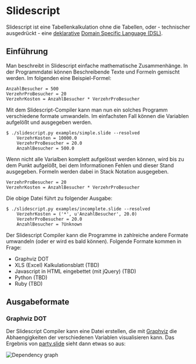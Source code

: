 Slidescript
===========

Slidescript ist eine Tabellenkalkulation ohne die Tabellen, oder - technischer
ausgedrückt - eine [deklarative][1] [Domain Specific Language (DSL)][2].

[1]: http://en.wikipedia.org/wiki/Declarative_programming
[2]: http://en.wikipedia.org/wiki/Domain-specific_language


Einführung
----------

Man beschreibt in Slidescript einfache mathematische Zusammenhänge. In der
Programmdatei können Beschreibende Texte und Formeln gemischt werden.
Im folgenden eine Beispiel-Formel:

    AnzahlBesucher = 500
    VerzehrProBesucher = 20
    VerzehrKosten = AnzahlBesucher * VerzehrProBesucher

Mit dem Slidescript-Compiler kann man nun ein solches Programm verschiedene
formate umwandeln. Im einfachsten Fall können die Variablen aufgelößt und
ausgegeben werden.

    $ ./slidescript.py examples/simple.slide --resolved
        VerzehrKosten = 10000.0
        VerzehrProBesucher = 20.0
        AnzahlBesucher = 500.0

Wenn nicht alle Varialben komplett aufgelösst werden können, wird bis zu dem
Punkt aufgelößt, bei dem Informationen Fehlen und dieser Stand ausgegeben.
Formeln werden dabei in Stack Notation ausgegeben.

    VerzehrProBesucher = 20
    VerzehrKosten = AnzahlBesucher * VerzehrProBesucher

Die obige Datei führt zu folgender Ausgabe:

    $ ./slidescript.py examples/incomplete.slide --resolved
        VerzehrKosten = ('*', u'AnzahlBesucher', 20.0)
        VerzehrProBesucher = 20.0
        AnzahlBesucher = ?Unknown

Der Slidescript Compiler kann die Programme in zahlreiche andere Formate
umwandeln (oder er wird es bald können). Folgende Formate kommen in Frage:

* Graphviz DOT
* XLS (Excel) Kalkulationsblatt (TBD)
* Javascript in HTML eingebettet (mit jQuery) (TBD)
* Python (TBD)
* Ruby (TBD)


Ausgabeformate
--------------

### Graphviz DOT

Der Slidescript Compiler kann eine Datei erstellen, die mit
[Graphviz][graphviz] die Abhaengigkeiten der verschiedenen Variablen
visualisieren kann. Das Ergebnis von [party.slide][party.slide] sieht dann etwas so aus:

![Dependency graph](http://static.23.nu/md/Pictures/ZZ74E8162F.png)

[graphviz]: http://www.graphviz.org/
[party.slide]: http://github.com/mdornseif/Slidescript/blob/master/examples/party.slide
